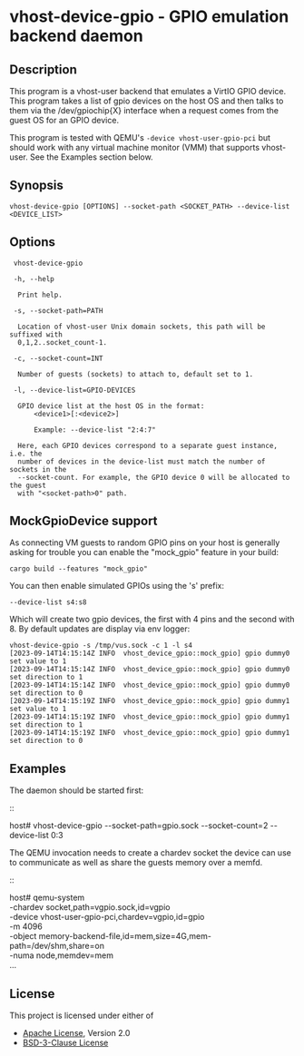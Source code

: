 # vhost-device-gpio - GPIO emulation backend daemon

## Description
This program is a vhost-user backend that emulates a VirtIO GPIO device. This
program takes a list of gpio devices on the host OS and then talks to them via
the /dev/gpiochip{X} interface when a request comes from the guest OS for an
GPIO device.

This program is tested with QEMU's `-device vhost-user-gpio-pci` but should
work with any virtual machine monitor (VMM) that supports vhost-user. See the
Examples section below.

## Synopsis

```shell
vhost-device-gpio [OPTIONS] --socket-path <SOCKET_PATH> --device-list <DEVICE_LIST>
```

## Options

```text
 vhost-device-gpio

 -h, --help

  Print help.

 -s, --socket-path=PATH

  Location of vhost-user Unix domain sockets, this path will be suffixed with
  0,1,2..socket_count-1.

 -c, --socket-count=INT

  Number of guests (sockets) to attach to, default set to 1.

 -l, --device-list=GPIO-DEVICES

  GPIO device list at the host OS in the format:
      <device1>[:<device2>]

      Example: --device-list "2:4:7"

  Here, each GPIO devices correspond to a separate guest instance, i.e. the
  number of devices in the device-list must match the number of sockets in the
  --socket-count. For example, the GPIO device 0 will be allocated to the guest
  with "<socket-path>0" path.
```

## MockGpioDevice support

As connecting VM guests to random GPIO pins on your host is generally
asking for trouble you can enable the "mock_gpio" feature in your build:

    cargo build --features "mock_gpio"

You can then enable simulated GPIOs using the 's' prefix:

    --device-list s4:s8

Which will create two gpio devices, the first with 4 pins and the
second with 8. By default updates are display via env logger:

    vhost-device-gpio -s /tmp/vus.sock -c 1 -l s4
    [2023-09-14T14:15:14Z INFO  vhost_device_gpio::mock_gpio] gpio dummy0 set value to 1
    [2023-09-14T14:15:14Z INFO  vhost_device_gpio::mock_gpio] gpio dummy0 set direction to 1
    [2023-09-14T14:15:14Z INFO  vhost_device_gpio::mock_gpio] gpio dummy0 set direction to 0
    [2023-09-14T14:15:19Z INFO  vhost_device_gpio::mock_gpio] gpio dummy1 set value to 1
    [2023-09-14T14:15:19Z INFO  vhost_device_gpio::mock_gpio] gpio dummy1 set direction to 1
    [2023-09-14T14:15:19Z INFO  vhost_device_gpio::mock_gpio] gpio dummy1 set direction to 0

## Examples

The daemon should be started first:

::

  host# vhost-device-gpio --socket-path=gpio.sock --socket-count=2 --device-list 0:3

The QEMU invocation needs to create a chardev socket the device can
use to communicate as well as share the guests memory over a memfd.

::

  host# qemu-system \
      -chardev socket,path=vgpio.sock,id=vgpio \
      -device vhost-user-gpio-pci,chardev=vgpio,id=gpio \
      -m 4096 \
      -object memory-backend-file,id=mem,size=4G,mem-path=/dev/shm,share=on \
      -numa node,memdev=mem \
      ...

## License

This project is licensed under either of

- [Apache License](http://www.apache.org/licenses/LICENSE-2.0), Version 2.0
- [BSD-3-Clause License](https://opensource.org/licenses/BSD-3-Clause)
